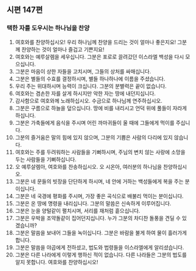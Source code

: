 ## 시편 147편

### 택한 자를 도우시는 하나님을 찬양
1. 여호와를 찬양하십시오! 우리 하나님께 찬양을 드리는 것이 얼마나 좋은지요! 그분께 찬양하는 것이 얼마나 즐겁고 기쁜지요!
2. 여호와는 예루살렘을 세우십니다. 그분은 포로로 끌려갔던 이스라엘 백성을 다시 모으십니다.
3. 그분은 마음이 상한 자들을 고치시며, 그들의 상처를 싸매십니다.
4. 그분은 별들의 수효를 결정하시며, 별들 하나하나에 이름을 주셨습니다.
5. 우리 주는 위대하시며 능력이 크십니다. 그분의 분별력은 끝이 없습니다.
6. 여호와는 겸손한 자를 살게 하시지만 악한 자는 땅에 내던지십니다.
7. 감사함으로 여호와께 노래하십시오. 수금으로 하나님께 연주하십시오.
8. 그분은 구름으로 하늘을 덮으십니다. 땅에 비를 내리시고 언덕 위에 풀들이 자라게 하십니다.
9. 그분은 가축들에게 음식을 주시며 어린 까마귀들이 울 때에 그들에게 먹이를 주십니다.
10. 그분의 즐거움은 말의 힘에 있지 않으며, 그분의 기쁨은 사람의 다리에 있지 않습니다.
11. 여호와는 주를 두려워하는 사람들을 기뻐하시며, 주님의 변치 않는 사랑에 소망을 두는 사람들을 기뻐하십니다.
12. 오 예루살렘아, 여호와를 찬송하십시오. 오 시온아, 여러분의 하나님을 찬양하십시오.
13. 그분은 네 문들의 빗장을 단단하게 하시며, 네 안에 거하는 백성들에게 복을 주는 분이십니다.
14. 그분은 네 국경에 평화를 주시며, 가장 좋은 곡식으로 배불리 먹이는 분이십니다.
15. 그분은 온 땅에 명령을 내리십니다. 그분의 말씀은 신속하게 이루어집니다.
16. 그분은 눈을 양털같이 펼치시며, 서리를 재처럼 흩으십니다.
17. 그분은 우박을 조약돌같이 집어던지십니다. 누가 그분의 차디찬 돌풍을 견딜 수 있겠습니까?
18. 그분은 말씀을 보내어 그들을 녹이십니다. 그분은 바람을 불게 하여 물이 흘러가게 합니다.
19. 그분은 말씀을 야곱에게 전하셨고, 법도와 법령들을 이스라엘에게 알리셨습니다.
20. 그분은 다른 나라에게 이렇게 행하신 적이 없습니다. 다른 나라들은 그분의 법도를 알지 못합니다. 여호와를 찬양하십시오!